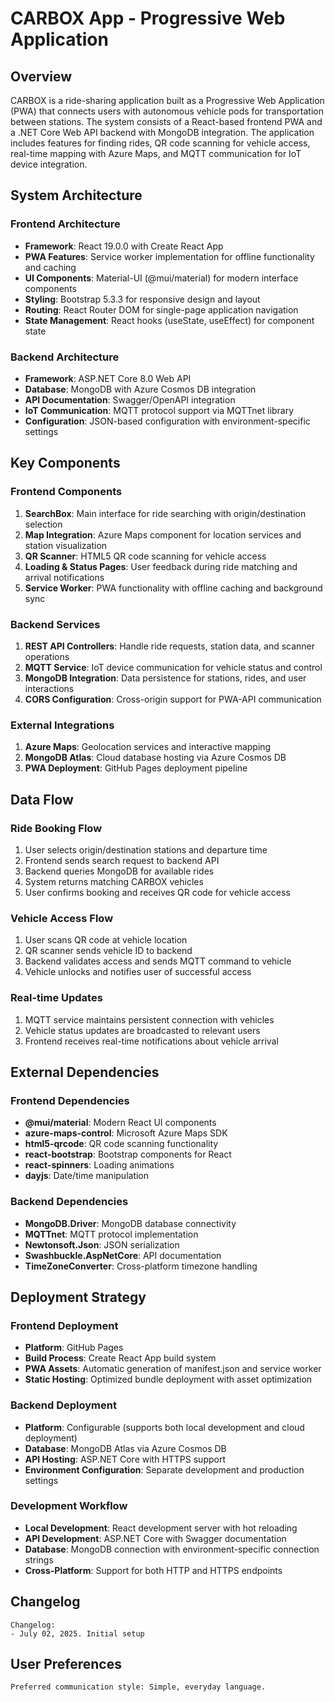 # CARBOX App - Progressive Web Application

## Overview

CARBOX is a ride-sharing application built as a Progressive Web Application (PWA) that connects users with autonomous vehicle pods for transportation between stations. The system consists of a React-based frontend PWA and a .NET Core Web API backend with MongoDB integration. The application includes features for finding rides, QR code scanning for vehicle access, real-time mapping with Azure Maps, and MQTT communication for IoT device integration.

## System Architecture

### Frontend Architecture
- **Framework**: React 19.0.0 with Create React App
- **PWA Features**: Service worker implementation for offline functionality and caching
- **UI Components**: Material-UI (@mui/material) for modern interface components
- **Styling**: Bootstrap 5.3.3 for responsive design and layout
- **Routing**: React Router DOM for single-page application navigation
- **State Management**: React hooks (useState, useEffect) for component state

### Backend Architecture
- **Framework**: ASP.NET Core 8.0 Web API
- **Database**: MongoDB with Azure Cosmos DB integration
- **API Documentation**: Swagger/OpenAPI integration
- **IoT Communication**: MQTT protocol support via MQTTnet library
- **Configuration**: JSON-based configuration with environment-specific settings

## Key Components

### Frontend Components
1. **SearchBox**: Main interface for ride searching with origin/destination selection
2. **Map Integration**: Azure Maps component for location services and station visualization
3. **QR Scanner**: HTML5 QR code scanning for vehicle access
4. **Loading & Status Pages**: User feedback during ride matching and arrival notifications
5. **Service Worker**: PWA functionality with offline caching and background sync

### Backend Services
1. **REST API Controllers**: Handle ride requests, station data, and scanner operations
2. **MQTT Service**: IoT device communication for vehicle status and control
3. **MongoDB Integration**: Data persistence for stations, rides, and user interactions
4. **CORS Configuration**: Cross-origin support for PWA-API communication

### External Integrations
1. **Azure Maps**: Geolocation services and interactive mapping
2. **MongoDB Atlas**: Cloud database hosting via Azure Cosmos DB
3. **PWA Deployment**: GitHub Pages deployment pipeline

## Data Flow

### Ride Booking Flow
1. User selects origin/destination stations and departure time
2. Frontend sends search request to backend API
3. Backend queries MongoDB for available rides
4. System returns matching CARBOX vehicles
5. User confirms booking and receives QR code for vehicle access

### Vehicle Access Flow
1. User scans QR code at vehicle location
2. QR scanner sends vehicle ID to backend
3. Backend validates access and sends MQTT command to vehicle
4. Vehicle unlocks and notifies user of successful access

### Real-time Updates
1. MQTT service maintains persistent connection with vehicles
2. Vehicle status updates are broadcasted to relevant users
3. Frontend receives real-time notifications about vehicle arrival

## External Dependencies

### Frontend Dependencies
- **@mui/material**: Modern React UI components
- **azure-maps-control**: Microsoft Azure Maps SDK
- **html5-qrcode**: QR code scanning functionality
- **react-bootstrap**: Bootstrap components for React
- **react-spinners**: Loading animations
- **dayjs**: Date/time manipulation

### Backend Dependencies
- **MongoDB.Driver**: MongoDB database connectivity
- **MQTTnet**: MQTT protocol implementation
- **Newtonsoft.Json**: JSON serialization
- **Swashbuckle.AspNetCore**: API documentation
- **TimeZoneConverter**: Cross-platform timezone handling

## Deployment Strategy

### Frontend Deployment
- **Platform**: GitHub Pages
- **Build Process**: Create React App build system
- **PWA Assets**: Automatic generation of manifest.json and service worker
- **Static Hosting**: Optimized bundle deployment with asset optimization

### Backend Deployment
- **Platform**: Configurable (supports both local development and cloud deployment)
- **Database**: MongoDB Atlas via Azure Cosmos DB
- **API Hosting**: ASP.NET Core with HTTPS support
- **Environment Configuration**: Separate development and production settings

### Development Workflow
- **Local Development**: React development server with hot reloading
- **API Development**: ASP.NET Core with Swagger documentation
- **Database**: MongoDB connection with environment-specific connection strings
- **Cross-Platform**: Support for both HTTP and HTTPS endpoints

## Changelog

```
Changelog:
- July 02, 2025. Initial setup
```

## User Preferences

```
Preferred communication style: Simple, everyday language.
```